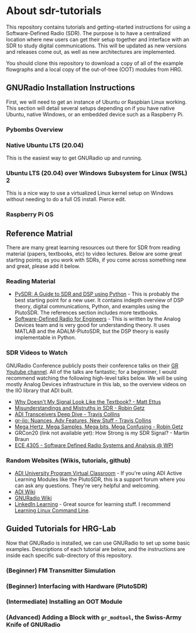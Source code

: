 # About sdr-tutorials

This repository contains tutorials and getting-started instructions for using a Software-Defined Radio (SDR). The purpose is to have a centralized location where new users can get their setup together and interface with an SDR to study digital communications. This will be updated as new versions and releases come out, as well as new architectures are implemented.

You should clone this repository to download a copy of all of the example flowgraphs and a local copy of the out-of-tree (OOT) modules from HRG.

## GNURadio Installation Instructions

First, we will need to get an instance of Ubuntu or Raspbian Linux working. This section will detail several setups depending on if you have native Ubuntu, native Windows, or an embedded device such as a Raspberry Pi.

### Pybombs Overview

### Native Ubuntu LTS (20.04)

This is the easiest way to get GNURadio up and running.

### Ubuntu LTS (20.04) over Windows Subsystem for Linux (WSL) 2

This is a nice way to use a virtualized Linux kernel setup on Windows without needing to do a full OS install. Pierce edit.

### Raspberry Pi OS

## Reference Matrial 

There are many great learning resources out there for SDR from reading material (papers, textbooks, etc) to video lectures. Below are some great starting points; as you work with SDRs, if you come across something new and great, please add it below.

### Reading Material

* [PySDR: A Guide to SDR and DSP using Python](http://pysdr.org/index.html) - This is probably the best starting point for a new user. It contains indepth overview of DSP theory, digital communications, Python, and examples using the PlutoSDR. The references section includes more textbooks.
* [Software-Defined Radio for Engineers](https://www.analog.com/en/education/education-library/software-defined-radio-for-engineers.html) - This is written by the Analog Devices team and is very good for understanding theory. It uses MATLAB and the ADALM-PlutoSDR, but the DSP theory is easily implementable in Python.

### SDR Videos to Watch

GNURadio Conference publicly posts their conference talks on their [GR Youtube channel](https://www.youtube.com/channel/UCceoapZVEDCQ4s8y16M7Fng). All of the talks are fantastic; for a beginniner, I would recommend watching the following high-level talks below. We will be using mostly Analog Devices infrastructure in this lab, so the overview videos on the IIO library that ADI built.

* [Why Doesn't My Signal Look Like the Textbook? - Matt Ettus](https://www.youtube.com/watch?v=PNMOwhEHE6w)
* [Misunderstandings and Mistruths in SDR - Robin Getz](https://www.youtube.com/watch?v=lCPXqCxtjW4)
* [ADI Transceivers Deep Dive - Travis Collins](https://www.youtube.com/watch?v=VFqg6eN2ACE)
* [gr-iio: Nuances, Adv Features, New Stuff - Travis Collins](https://www.youtube.com/watch?v=tX8Tg9TBkPw)
* [Mega Hertz, Mega Samples, Mega bits, Mega Confusing - Robin Getz](https://www.youtube.com/watch?v=PNMOwhEHE6w)
* GRCon20 (link not available yet): How Strong is my SDR Signal? - Martin Braun
* [ECE 4305 - Software Defined Radio Systems and Analysis @ WPI](https://www.youtube.com/playlist?list=PLBfTSoOqoRnOTBTLahXBlxaDUNWdZ3FdS)

### Random Websites (Wikis, tutorials, github)

* [ADI University Program Virtual Classroom](https://ez.analog.com/adieducation/university-program) - If you're using ADI Active Learning Modules like the PlutoSDR, this is a support forum where you can ask any questions. They're very helpful and welcoming.
* [ADI Wiki](https://wiki.analog.com/)
* [GNURadio Wiki](https://wiki.gnuradio.org)
* [LinkedIn Learning](https://www.linkedin.com/learning/) - Great source for learning stuff. I recommend [Learning Linux Command Line](https://www.linkedin.com/learning/learning-linux-command-line-2/learning-linux-command-line?u=76811570).

## Guided Tutorials for HRG-Lab

Now that GNURadio is installed, we can use GNURadio to set up some basic examples. Descriptions of each tutorial are below, and the instructions are inside each specific sub-directory of this repository.

### (Beginner) FM Transmitter Simulation

### (Beginner) Interfacing with Hardware (PlutoSDR)

### (Intermediate) Installing an OOT Module

### (Advanced) Adding a Block with `gr_modtool`, the Swiss-Army Knife of GNURadio
